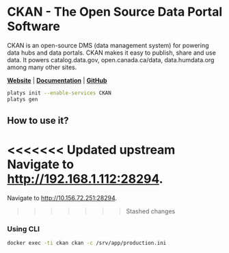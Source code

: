 # CKAN - The Open Source Data Portal Software

CKAN is an open-source DMS (data management system) for powering data hubs and data portals. CKAN makes it easy to publish, share and use data. It powers catalog.data.gov, open.canada.ca/data, data.humdata.org among many other sites. 

**[Website](https://ckan.org/)** | **[Documentation](https://docs.ckan.org/en/2.9/)** | **[GitHub](https://github.com/ckan/ckan)**

```bash
platys init --enable-services CKAN
platys gen
```

## How to use it?

<<<<<<< Updated upstream
Navigate to <http://192.168.1.112:28294>.
=======
Navigate to <http://10.156.72.251:28294>.
>>>>>>> Stashed changes

### Using CLI

```bash
docker exec -ti ckan ckan -c /srv/app/production.ini 
```